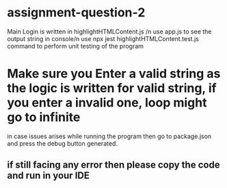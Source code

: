 # assignment-question-2
Main Login is written in highlightHTMLContent.js /n
use app.js to see the output string in console/n
use npx jest highlightHTMLContent.test.js command to perform unit testing of the program

# Make sure you Enter a valid string as the logic is written for valid string, if you enter a invalid one, loop might go to infinite

in case issues arises while running the program then go to package.json and press the debug button generated.

## if still facing any error then please copy the code and run in your IDE
